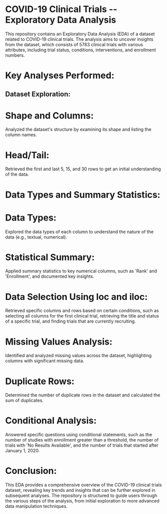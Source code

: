 # COVID-19 Clinical Trials -- Exploratory Data Analysis
 This repository contains an Exploratory Data Analysis (EDA) of a dataset related to COVID-19 clinical trials. The analysis aims to uncover insights from the dataset, which consists of 5783 clinical trials with various attributes, including trial status, conditions, interventions, and enrollment numbers.

 # Key Analyses Performed:
## Dataset Exploration:

# Shape and Columns: 
Analyzed the dataset's structure by examining its shape and listing the column names.
# Head/Tail: 
Retrieved the first and last 5, 15, and 30 rows to get an initial understanding of the data.
# Data Types and Summary Statistics:

# Data Types:
Explored the data types of each column to understand the nature of the data (e.g., textual, numerical).
# Statistical Summary:
Applied summary statistics to key numerical columns, such as 'Rank' and 'Enrollment', and documented key insights.
# Data Selection Using loc and iloc:

Retrieved specific columns and rows based on certain conditions, such as selecting all columns for the first clinical trial, retrieving the title and status of a specific trial, and finding trials that are currently recruiting.
# Missing Values Analysis:

Identified and analyzed missing values across the dataset, highlighting columns with significant missing data.
# Duplicate Rows:

Determined the number of duplicate rows in the dataset and calculated the sum of duplicates.
# Conditional Analysis:

Answered specific questions using conditional statements, such as the number of studies with enrollment greater than a threshold, the number of trials with 'No Results Available', and the number of trials that started after January 1, 2020.
# Conclusion:
This EDA provides a comprehensive overview of the COVID-19 clinical trials dataset, revealing key trends and insights that can be further explored in subsequent analyses. The repository is structured to guide users through the various steps of the analysis, from initial exploration to more advanced data manipulation techniques.
